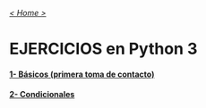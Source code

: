 _[< Home >](../README.md)_

# EJERCICIOS en Python 3

#### [ 1- Básicos (primera toma de contacto)](basicos.md)

#### [ 2- Condicionales](ifelse.md)


